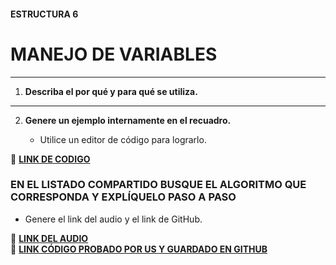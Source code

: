 #### ESTRUCTURA 6
# MANEJO DE VARIABLES  

---

1. **Describa el por qué y para qué se utiliza.**

---
   
2. **Genere un ejemplo internamente en el recuadro.**  

   - Utilice un editor de código para lograrlo.  

🔗 **[LINK DE CODIGO]()** 

### EN EL LISTADO COMPARTIDO BUSQUE EL ALGORITMO QUE CORRESPONDA Y EXPLÍQUELO PASO A PASO  
- Genere el link del audio y el link de GitHub.  

🔗 **[LINK DEL AUDIO]()**  
🔗 **[LINK CÓDIGO PROBADO POR US Y GUARDADO EN GITHUB]()**